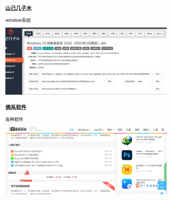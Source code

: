 ### [山己几子木](https://msdn.sjjzm.com/)

window系统

![image-20230406211903442](images/image-20230406211903442.png)

### [佛系软件](https://foxirj.com/)

各种软件

![image-20230406212547214](images/image-20230406212547214.png)